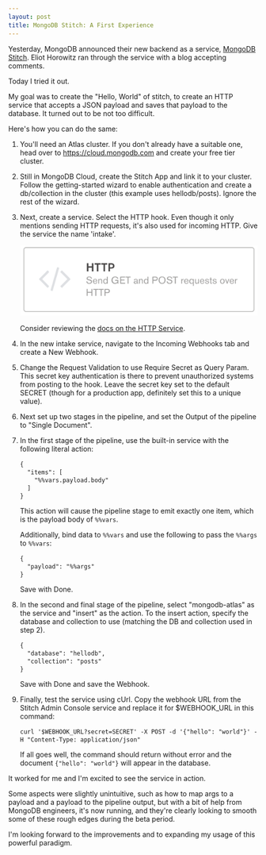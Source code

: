 ```yaml
---
layout: post
title: MongoDB Stitch: A First Experience
---
```


Yesterday, MongoDB announced their new backend as a service, [MongoDB Stitch](https://www.mongodb.com/cloud/stitch). Eliot Horowitz ran through the service with a blog accepting comments.

Today I tried it out.

My goal was to create the "Hello, World" of stitch, to create an HTTP service that accepts a JSON payload and saves that payload to the database. It turned out to be not too difficult.

Here's how you can do the same:

1. You'll need an Atlas cluster. If you don't already have a suitable one, head over to https://cloud.mongodb.com and create your free tier cluster.

2. Still in MongoDB Cloud, create the Stitch App and link it to your cluster. Follow the getting-started wizard to enable authentication and create a db/collection in the cluster (this example uses hellodb/posts). Ignore the rest of the wizard.

3. Next, create a service. Select the HTTP hook. Even though it only mentions sending HTTP requests, it's also used for incoming HTTP. Give the service the name 'intake'.

   ![HTTP hook button](../create-http.png "Create HTTP Service")

   Consider reviewing the [docs on the HTTP Service](https://docs.mongodb.com/stitch/services/http/).

4. In the new intake service, navigate to the Incoming Webhooks tab and create a New Webhook.

5. Change the Request Validation to use Require Secret as Query Param. This secret key authentication is there to prevent unauthorized systems from posting to the hook. Leave the secret key set to the default SECRET (though for a production app, definitely set this to a unique value).

6. Next set up two stages in the pipeline, and set the Output of the pipeline to "Single Document".

7. In the first stage of the pipeline, use the built-in service with the following literal action:

   ```
   {
     "items": [
       "%%vars.payload.body"
     ]
   }
   ```

   This action will cause the pipeline stage to emit exactly one item, which is the payload body of
   ``%%vars``.

   Additionally, bind data to ``%%vars`` and use the following to pass the ``%%args`` to ``%%vars``:

   ```
   {
     "payload": "%%args"
   }
   ```

   Save with Done.

8. In the second and final stage of the pipeline, select "mongodb-atlas" as the service and "insert" as the action. To the insert action, specify the database and collection to use (matching the DB and collection used in step 2).

   ```
   {
     "database": "hellodb",
     "collection": "posts"
   }
   ```

   Save with Done and save the Webhook.

9. Finally, test the service using cUrl. Copy the webhook URL from the Stitch Admin Console service and replace it for $WEBHOOK_URL in this command:

   ```
   curl '$WEBHOOK_URL?secret=SECRET' -X POST -d '{"hello": "world"}' -H "Content-Type: application/json"
   ```

   If all goes well, the command should return without error and the document `{"hello": "world"}` will appear in the database.


It worked for me and I'm excited to see the service in action.

Some aspects were slightly unintuitive, such as how to map args to a payload and a payload to the pipeline output, but with a bit of help from MongoDB engineers, it's now running, and they're clearly looking to smooth some of these rough edges during the beta period.

I'm looking forward to the improvements and to expanding my usage of this powerful paradigm.
